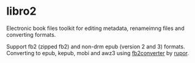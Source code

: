 # libro2

Electronic book files toolkit for editing metadata, renameimng files and converting formats. 

Support fb2 (zipped fb2) and non-drm epub (version 2 and 3) formats. 
Converting to epub, kepub, mobi and awz3 using [fb2converter](https://github.com/rupor-github/fb2converter) by [rupor](https://github.com/rupor-github).


